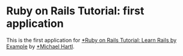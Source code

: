 # Ruby on Rails Tutorial: first application

This is the first application for [*Ruby on Rails Tutorial: Learn Rails by Example](http://railstutorial.org) by [*Michael Hartl](http://michaelhartl.com).
